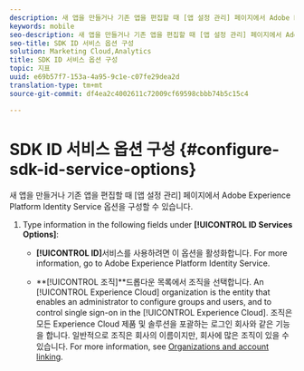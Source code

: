 ```yaml
---
description: 새 앱을 만들거나 기존 앱을 편집할 때 [앱 설정 관리] 페이지에서 Adobe Experience Platform Identity Service 옵션을 구성할 수 있습니다.
keywords: mobile
seo-description: 새 앱을 만들거나 기존 앱을 편집할 때 [앱 설정 관리] 페이지에서 Adobe Experience Platform Identity Service 옵션을 구성할 수 있습니다.
seo-title: SDK ID 서비스 옵션 구성
solution: Marketing Cloud,Analytics
title: SDK ID 서비스 옵션 구성
topic: 지표
uuid: e69b57f7-153a-4a95-9c1e-c07fe29dea2d
translation-type: tm+mt
source-git-commit: df4ea2c4002611c72009cf69598cbbb74b5c15c4

---
```



# SDK ID 서비스 옵션 구성 {#configure-sdk-id-service-options}

새 앱을 만들거나 기존 앱을 편집할 때 [앱 설정 관리] 페이지에서 Adobe Experience Platform Identity Service 옵션을 구성할 수 있습니다.

1. Type information in the following fields under **[!UICONTROL ID Services Options]**:

   * **[!UICONTROL ID]**&#x200B;서비스를 사용하려면 이 옵션을 활성화합니다. For more information, go to Adobe Experience Platform Identity Service.[](https://marketing.adobe.com/resources/help/en_US/mcvid/)<!-- REKHA - don't know where this content has been migrated to. -->

   * **[!UICONTROL 조직]**드롭다운 목록에서 조직을 선택합니다.
An [!UICONTROL Experience Cloud] organization is the entity that enables an administrator to configure groups and users, and to control single sign-on in the [!UICONTROL Experience Cloud]. 조직은 모든 Experience Cloud 제품 및 솔루션을 포괄하는 로그인 회사와 같은 기능을 합니다. 일반적으로 조직은 회사의 이름이지만, 회사에 많은 조직이 있을 수 있습니다. For more information, see [Organizations and account linking](https://docs.adobe.com/content/help/en/core-services/interface/manage-users-and-products/organizations.html).